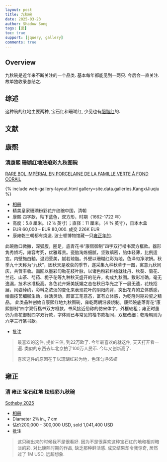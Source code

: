 ```yaml
---
layout: post
title: 九秋碗
date: 2025-03-23
author: Shadow Song
tags: [瓷]
toc: true
support: [jquery, gallery]
comments: true
---
```


## Overview

九秋碗是近年来不断关注的一个品类. 基本每年都能见到一两只. 今后会一直关注. 故单独收录总结之. 

## 综述

这种碗的红地主要两种, 宝石红和珊瑚红, 少见也有[胭脂红](https://collections.mfa.org/objects/29363/bowl-with-famille-rose-fencai-decoration-of-flowers-over-r?ctx=04db1bb0-6252-4480-bf77-692f7f5ce961&idx=10)的. 

## 文献


## 康熙

### 清康熙 珊瑚红地珐琅彩九秋图碗


[RARE BOL IMPÉRIAL EN PORCELAINE DE LA FAMILLE VERTE À FOND CORAIL](https://www.christies.com/lot/lot-6463041/?intobjectid=6463041)

{% include web-gallery-layout.html gallery=site.data.galleries.KangxiJiuqiu %}

- [相册](https://photos.google.com/u/1/share/AF1QipMYYAhylU8LawYQhHPGatwdCBjYrBkPo2LYnLMTjcX6i9VHYC6yXLKoF4NQ_6IMdw?key=dzc5YjB6ald1cWYtRE9Oa0dCUExGTHFwVEs3Tl9B)
- 精美皇家珊瑚粉彩花卉纹碗中国，清朝
- 康熙 四字款，釉下蓝色，双方形，时期（1662-1722 年）
- 高度：5.8 厘米。（2 ¼ 英寸）；直径：11 厘米。（4 3⁄8 英寸），日本木盒
- EUR 60,000 – EUR 80,000.  成交 226K EUR
- 康雍乾三朝都有烧造. 波士顿博物馆藏一只[雍正年的](https://collections.mfa.org/objects/29363/bowl-with-famille-rose-fencai-decoration-of-flowers-over-r?ctx=04db1bb0-6252-4480-bf77-692f7f5ce961&idx=10). 

此碗敞口微撇，深弧腹，圈足，底青花书“康熙御制”四字双行楷书双方框款。器形隽秀娇巧，雍容考究，优雅尊贵。瓷胎淘炼细腻，坚致缜密，胎体轻薄，比例适宜。内壁施白釉，温润莹美，腻若琼脂。外壁以珊瑚红彩为地，色泽匀净浓妍。秋季九十天称为“九秋”，因秋天是收获的季节，遂采集九种秋草于一图，寓意九秋同庆，共贺丰收。画匠以墨彩勾勒花枝叶脉，以诸色粉彩料绘就牡丹、秋葵、菊花、兰花、山茶、芍药、栀子花等九种秋天盛开的花卉，构成九秋图。敷彩准确，毫无逸漏，技术水准极高。各色花卉妍美妩媚之态在秋日华光之下一展无遗，花枝招展，风姿绰约，彩料之浓淡的变化来表现花叶的阴阳向背，突出花卉的立体质感，绘画技艺细腻生动，鲜活灵动，颇富工笔意态，富有立体感，为乾隆时期彩瓷之精品。 此类品种创始自康熙红地九秋图碗，雍乾两朝沿袭烧制。康熙碗底落青花“康熙御制”四字双行楷书双方框款，书风接近俗称的仿宋体字，外框较粗；雍正时虽仍为青花御制四字双行款，字体则已与常见的楷书款相同，双框改细；乾隆朝则为六字三行篆书款。

- 批注

> 最喜欢的这件, 提价三倍, 到22万欧了. 今年最喜欢的就这件, 天天打开看一遍.  类似的东西去年北京拍了100万人民币. 今年又创新高了. 
> 
> 喜欢这件的原因在于以珊瑚红彩为地，色泽匀净浓妍



## 雍正

### 清 雍正 宝石红地 珐琅彩九秋碗

[Sotheby 2025](https://www.sothebys.com/en/buy/auction/2025/chinese-art-2/a-fine-and-extremely-rare-imperial-ruby-ground)

<script src="https://cdn.jsdelivr.net/npm/publicalbum@latest/embed-ui.min.js" async></script>
<div class="pa-gallery-player-widget" style="width:100%; height:480px; display:none;"
  data-link="https://photos.app.goo.gl/9aoeiuwdy8JTBjV29"
  data-title="清 雍正 宝石红地 珐琅彩九秋碗"
  data-description="5 new items added to shared album">
  <object data="https://lh3.googleusercontent.com/pw/AP1GczM7fx70CLLMhuzSxWMLwznU3WSleYIn1kOEwb3pJKrraLthOaaUk62EGfqYR9re3sZNWWbA0pCbXT6BGpGH0M3TbP9CSNtcEjK8lzb9mWFAU5Ly98_H=w1920-h1080"></object>
  <object data="https://lh3.googleusercontent.com/pw/AP1GczMtuhrpAupCKPwU0ZLdiQkvIj8xyr3jdiTUeaBIvluRHuXS4ubhiFzi4dZ0zYDQeajP8igoBx6Ue7xjWppnUuWv2pKeIbQW2D9X5PcQ_7rtzuthmDiZ=w1920-h1080"></object>
  <object data="https://lh3.googleusercontent.com/pw/AP1GczMPh_zsqtSBHAtA4XCHPzz7ncC-gx0eb5pmQDR93zq99NcyBF6i0dI9VxNjHnNR7vfBnS6v7W6SIDr8aZD3FZtPAAhT4-KOIVLl03awnZDAiFnH0xiX=w1920-h1080"></object>
  <object data="https://lh3.googleusercontent.com/pw/AP1GczP0FOMmuKsA7lBfbLB7Uc3xgmyR9VszxQpuJ5ZRzXyA8y3qaYAV3kn3mDVJf1jH2H-LV5GPQY8W90GlDOIscmHP3meqHygjXjReYEU0v3ad_fI2nMfD=w1920-h1080"></object>
  <object data="https://lh3.googleusercontent.com/pw/AP1GczM4SRoDkFFhX66rjYN6wl_tsEU_52_DXesD48w83X8HxZH5KxUZqiNFGukNPjUkI8mKEsF-KnWLOARl8AAqxBu5VVG-CIp5Kdw7fb98Q3TqyqRt3Ddg=w1920-h1080"></object>
</div>

- [相册](https://photos.app.goo.gl/9aoeiuwdy8JTBjV29)
- Diameter 2¾ in., 7 cm
- 估价200,000 - 300,000 USD, sold 1,041,400 USD
- 批注

> 这只碗出来的时候我不是很看好. 因为不是很喜欢这种宝石红的地和相对暗淡的彩. 对比康熙时期的作品, 缺乏那种鲜活感.  成交结果却令我惊奇, 居然过了 1M USD, 远超想象. 